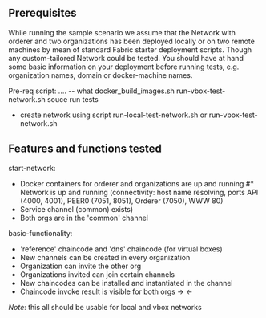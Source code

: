 ## Prerequisites


While running the sample scenario we assume that the Network with orderer and two organizations has been deployed locally or on two remote machines by mean of standard Fabric starter deployment scripts. Though any custom-tailored Network could be tested. You should have at hand some basic information on your deployment before running tests, e.g. organization names, domain or docker-machine names.

Pre-req script: .... -- what 
docker_build_images.sh
run-vbox-test-network.sh
souce 
run tests

* create network using script run-local-test-network.sh or run-vbox-test-network.sh

## Features and functions tested

start-network:
* Docker containers for orderer and organizations are up and running
#* Network is up and running (connectivity: host name resolving, ports API (4000, 4001), PEER0 (7051, 8051), Orderer (7050), WWW 80)
* Service channel (common) exists)
* Both orgs are in the 'common' channel

basic-functionality:
* 'reference' chaincode and 'dns' chaincode (for virtual boxes) 
* New channels can be created in every organization
* Organization can invite the other org
* Organizations invited can join certain channels
* New chaincodes can be installed and instantiated in the channel
* Chaincode invoke result is visible for both orgs -> <-

_Note_: this all should be usable for local and vbox networks

